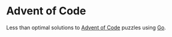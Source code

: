 # Advent of Code

Less than optimal solutions to [Advent of Code](https://adventofcode.com/) puzzles using [Go](https://go.dev/).